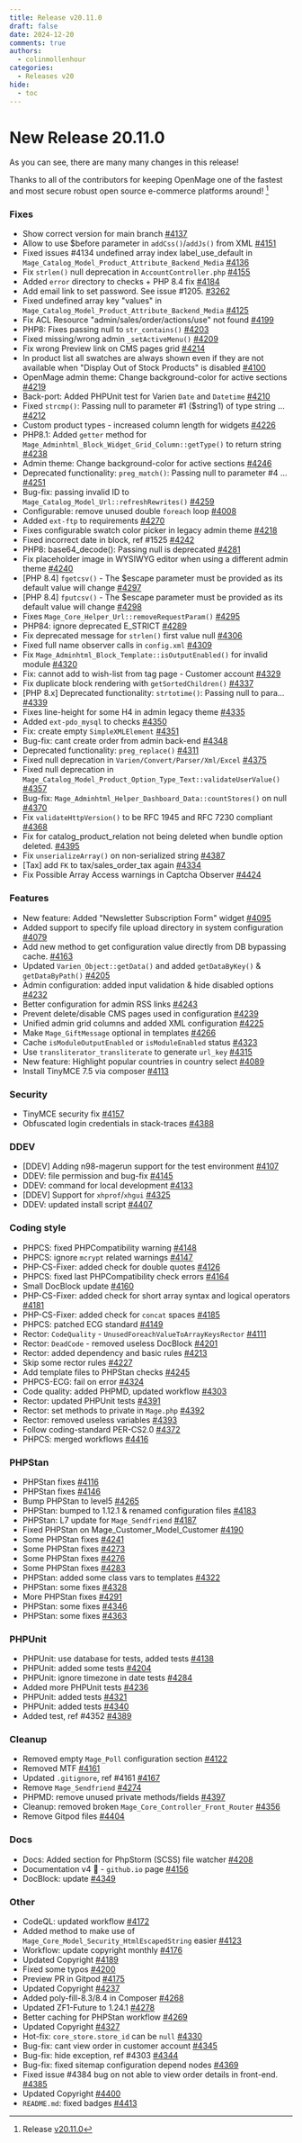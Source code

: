 ```yaml
---
title: Release v20.11.0
draft: false
date: 2024-12-20
comments: true
authors:
  - colinmollenhour
categories:
  - Releases v20
hide:
  - toc
---
```


# New Release 20.11.0

As you can see, there are many many changes in this release!

Thanks to all of the contributors for keeping OpenMage one of the fastest and most secure robust open source e-commerce platforms around! [^1]

<!-- more -->

### Fixes
* Show correct version for main branch [#4137](https://github.com/OpenMage/magento-lts/pull/4137)
* Allow to use $before parameter in `addCss()`/`addJs()` from XML [#4151](https://github.com/OpenMage/magento-lts/pull/4151)
* Fixed issues #4134 undefined array index label_use_default in `Mage_Catalog_Model_Product_Attribute_Backend_Media` [#4136](https://github.com/OpenMage/magento-lts/pull/4136)
* Fix `strlen()` null deprecation in `AccountController.php` [#4155](https://github.com/OpenMage/magento-lts/pull/4155)
* Added `error` directory to checks + PHP 8.4 fix [#4184](https://github.com/OpenMage/magento-lts/pull/4184)
* Add email link to set password. See issue #1205. [#3262](https://github.com/OpenMage/magento-lts/pull/3262)
* Fixed undefined array key "values" in `Mage_Catalog_Model_Product_Attribute_Backend_Media` [#4125](https://github.com/OpenMage/magento-lts/pull/4125)
* Fix ACL Resource "admin/sales/order/actions/use" not found [#4199](https://github.com/OpenMage/magento-lts/pull/4199)
* PHP8: Fixes passing null to `str_contains()` [#4203](https://github.com/OpenMage/magento-lts/pull/4203)
* Fixed missing/wrong admin `_setActiveMenu()` [#4209](https://github.com/OpenMage/magento-lts/pull/4209)
* Fix wrong Preview link on CMS pages grid [#4214](https://github.com/OpenMage/magento-lts/pull/4214)
* In product list all swatches are always shown even if they are not available when "Display Out of Stock Products" is disabled [#4100](https://github.com/OpenMage/magento-lts/pull/4100)
* OpenMage admin theme: Change background-color for active sections [#4219](https://github.com/OpenMage/magento-lts/pull/4219)
* Back-port: Added PHPUnit test for Varien `Date` and `Datetime` [#4210](https://github.com/OpenMage/magento-lts/pull/4210)
* Fixed `strcmp()`: Passing null to parameter #1 ($string1) of type string … [#4212](https://github.com/OpenMage/magento-lts/pull/4212)
* Custom product types - increased column length for widgets [#4226](https://github.com/OpenMage/magento-lts/pull/4226)
* PHP8.1: Added `getter` method for `Mage_Adminhtml_Block_Widget_Grid_Column::getType()` to return string [#4238](https://github.com/OpenMage/magento-lts/pull/4238)
* Admin theme: Change background-color for active sections [#4246](https://github.com/OpenMage/magento-lts/pull/4246)
* Deprecated functionality: `preg_match()`: Passing null to parameter #4 … [#4251](https://github.com/OpenMage/magento-lts/pull/4251)
* Bug-fix: passing invalid ID to `Mage_Catalog_Model_Url::refreshRewrites()` [#4259](https://github.com/OpenMage/magento-lts/pull/4259)
* Configurable: remove unused double `foreach` loop [#4008](https://github.com/OpenMage/magento-lts/pull/4008)
* Added `ext-ftp` to requirements [#4270](https://github.com/OpenMage/magento-lts/pull/4270)
* Fixes configurable swatch color picker in legacy admin theme [#4218](https://github.com/OpenMage/magento-lts/pull/4218)
* Fixed incorrect date in block, ref #1525 [#4242](https://github.com/OpenMage/magento-lts/pull/4242)
* PHP8: base64_decode(): Passing null is deprecated [#4281](https://github.com/OpenMage/magento-lts/pull/4281)
* Fix placeholder image in WYSIWYG editor when using a different admin theme [#4240](https://github.com/OpenMage/magento-lts/pull/4240)
* [PHP 8.4] `fgetcsv()` - The $escape parameter must be provided as its default value will change [#4297](https://github.com/OpenMage/magento-lts/pull/4297)
* [PHP 8.4] `fputcsv()` - The $escape parameter must be provided as its default value will change [#4298](https://github.com/OpenMage/magento-lts/pull/4298)
* Fixes `Mage_Core_Helper_Url::removeRequestParam()` [#4295](https://github.com/OpenMage/magento-lts/pull/4295)
* PHP84: ignore deprecated E_STRICT [#4289](https://github.com/OpenMage/magento-lts/pull/4289)
* Fix deprecated message for `strlen()` first value null [#4306](https://github.com/OpenMage/magento-lts/pull/4306)
* Fixed full name observer calls in `config.xml` [#4309](https://github.com/OpenMage/magento-lts/pull/4309)
* Fix `Mage_Adminhtml_Block_Template::isOutputEnabled()` for invalid module [#4320](https://github.com/OpenMage/magento-lts/pull/4320)
* Fix: cannot add to wish-list from tag page - Customer account [#4329](https://github.com/OpenMage/magento-lts/pull/4329)
* Fix duplicate block rendering with `getSortedChildren()` [#4337](https://github.com/OpenMage/magento-lts/pull/4337)
* [PHP 8.x] Deprecated functionality: `strtotime()`: Passing null to para… [#4339](https://github.com/OpenMage/magento-lts/pull/4339)
* Fixes line-height for some H4 in admin legacy theme [#4335](https://github.com/OpenMage/magento-lts/pull/4335)
* Added `ext-pdo_mysql` to checks [#4350](https://github.com/OpenMage/magento-lts/pull/4350)
* Fix: create empty `SimpleXMLElement` [#4351](https://github.com/OpenMage/magento-lts/pull/4351)
* Bug-fix: cant create order from admin back-end [#4348](https://github.com/OpenMage/magento-lts/pull/4348)
* Deprecated functionality: `preg_replace()` [#4311](https://github.com/OpenMage/magento-lts/pull/4311)
* Fixed null deprecation in `Varien/Convert/Parser/Xml/Excel` [#4375](https://github.com/OpenMage/magento-lts/pull/4375)
* Fixed null deprecation in `Mage_Catalog_Model_Product_Option_Type_Text::validateUserValue()` [#4357](https://github.com/OpenMage/magento-lts/pull/4357)
* Bug-fix: `Mage_Adminhtml_Helper_Dashboard_Data::countStores()` on null [#4370](https://github.com/OpenMage/magento-lts/pull/4370)
* Fix `validateHttpVersion()` to be RFC 1945 and RFC 7230 compliant [#4368](https://github.com/OpenMage/magento-lts/pull/4368)
* Fix for catalog_product_relation not being deleted when bundle option deleted. [#4395](https://github.com/OpenMage/magento-lts/pull/4395)
* Fix `unserializeArray()` on non-serialized string [#4387](https://github.com/OpenMage/magento-lts/pull/4387)
* [Tax] add `FK` to tax/sales_order_tax again [#4334](https://github.com/OpenMage/magento-lts/pull/4334)
* Fix Possible Array Access warnings in Captcha Observer [#4424](https://github.com/OpenMage/magento-lts/pull/4424)

### Features
* New feature: Added "Newsletter Subscription Form" widget [#4095](https://github.com/OpenMage/magento-lts/pull/4095)
* Added support to specify file upload directory in system configuration [#4079](https://github.com/OpenMage/magento-lts/pull/4079)
* Add new method to get configuration value directly from DB bypassing cache. [#4163](https://github.com/OpenMage/magento-lts/pull/4163)
* Updated `Varien_Object::getData()` and added `getDataByKey()` & `getDataByPath()` [#4205](https://github.com/OpenMage/magento-lts/pull/4205)
* Admin configuration: added input validation & hide disabled options [#4232](https://github.com/OpenMage/magento-lts/pull/4232)
* Better configuration for admin RSS links [#4243](https://github.com/OpenMage/magento-lts/pull/4243)
* Prevent delete/disable CMS pages used in configuration [#4239](https://github.com/OpenMage/magento-lts/pull/4239)
* Unified admin grid columns and added XML configuration [#4225](https://github.com/OpenMage/magento-lts/pull/4225)
* Make `Mage_GiftMessage` optional in templates [#4266](https://github.com/OpenMage/magento-lts/pull/4266)
* Cache `isModuleOutputEnabled` or `isModuleEnabled` status [#4323](https://github.com/OpenMage/magento-lts/pull/4323)
* Use `transliterator_transliterate` to generate `url_key` [#4315](https://github.com/OpenMage/magento-lts/pull/4315)
* New feature: Highlight popular countries in country select [#4089](https://github.com/OpenMage/magento-lts/pull/4089)
* Install TinyMCE 7.5 via composer [#4113](https://github.com/OpenMage/magento-lts/pull/4113)

### Security
* TinyMCE security fix [#4157](https://github.com/OpenMage/magento-lts/pull/4157)
* Obfuscated login credentials in stack-traces [#4388](https://github.com/OpenMage/magento-lts/pull/4388)

### DDEV
* [DDEV] Adding n98-magerun support for the test environment [#4107](https://github.com/OpenMage/magento-lts/pull/4107)
* DDEV: file permission and bug-fix [#4145](https://github.com/OpenMage/magento-lts/pull/4145)
* DDEV: command for local development [#4133](https://github.com/OpenMage/magento-lts/pull/4133)
* [DDEV] Support for `xhprof`/`xhgui` [#4325](https://github.com/OpenMage/magento-lts/pull/4325)
* DDEV: updated install script [#4407](https://github.com/OpenMage/magento-lts/pull/4407)

### Coding style
* PHPCS: fixed PHPCompatibility warning [#4148](https://github.com/OpenMage/magento-lts/pull/4148)
* PHPCS: ignore `mcrypt` related warnings [#4147](https://github.com/OpenMage/magento-lts/pull/4147)
* PHP-CS-Fixer: added check for double quotes [#4126](https://github.com/OpenMage/magento-lts/pull/4126)
* PHPCS: fixed last PHPCompatibility check errors [#4164](https://github.com/OpenMage/magento-lts/pull/4164)
* Small DocBlock update [#4160](https://github.com/OpenMage/magento-lts/pull/4160)
* PHP-CS-Fixer: added check for short array syntax and logical operators [#4181](https://github.com/OpenMage/magento-lts/pull/4181)
* PHP-CS-Fixer: added check for `concat` spaces [#4185](https://github.com/OpenMage/magento-lts/pull/4185)
* PHPCS: patched ECG standard [#4149](https://github.com/OpenMage/magento-lts/pull/4149)
* Rector: `CodeQuality` - `UnusedForeachValueToArrayKeysRector` [#4111](https://github.com/OpenMage/magento-lts/pull/4111)
* Rector: `DeadCode` - removed useless DocBlock [#4201](https://github.com/OpenMage/magento-lts/pull/4201)
* Rector: added dependency and basic rules [#4213](https://github.com/OpenMage/magento-lts/pull/4213)
* Skip some rector rules [#4227](https://github.com/OpenMage/magento-lts/pull/4227)
* Add template files to PHPStan checks [#4245](https://github.com/OpenMage/magento-lts/pull/4245)
* PHPCS-ECG: fail on error [#4324](https://github.com/OpenMage/magento-lts/pull/4324)
* Code quality: added PHPMD, updated workflow [#4303](https://github.com/OpenMage/magento-lts/pull/4303)
* Rector: updated PHPUnit tests [#4391](https://github.com/OpenMage/magento-lts/pull/4391)
* Rector: set methods to private in `Mage.php` [#4392](https://github.com/OpenMage/magento-lts/pull/4392)
* Rector: removed useless variables [#4393](https://github.com/OpenMage/magento-lts/pull/4393)
* Follow coding-standard PER-CS2.0 [#4372](https://github.com/OpenMage/magento-lts/pull/4372)
* PHPCS: merged workflows [#4416](https://github.com/OpenMage/magento-lts/pull/4416)

### PHPStan
* PHPStan fixes [#4116](https://github.com/OpenMage/magento-lts/pull/4116)
* PHPStan fixes [#4146](https://github.com/OpenMage/magento-lts/pull/4146)
* Bump PHPStan to level5 [#4265](https://github.com/OpenMage/magento-lts/pull/4265)
* PHPStan: bumped to 1.12.1 & renamed configuration files [#4183](https://github.com/OpenMage/magento-lts/pull/4183)
* PHPStan: L7 update for `Mage_Sendfriend` [#4187](https://github.com/OpenMage/magento-lts/pull/4187)
* Fixed PHPStan on Mage_Customer_Model_Customer [#4190](https://github.com/OpenMage/magento-lts/pull/4190)
* Some PHPStan fixes [#4241](https://github.com/OpenMage/magento-lts/pull/4241)
* Some PHPStan fixes [#4273](https://github.com/OpenMage/magento-lts/pull/4273)
* Some PHPStan fixes [#4276](https://github.com/OpenMage/magento-lts/pull/4276)
* Some PHPStan fixes [#4283](https://github.com/OpenMage/magento-lts/pull/4283)
* PHPStan: added some class vars to templates [#4322](https://github.com/OpenMage/magento-lts/pull/4322)
* PHPStan: some fixes [#4328](https://github.com/OpenMage/magento-lts/pull/4328)
* More PHPStan fixes [#4291](https://github.com/OpenMage/magento-lts/pull/4291)
* PHPStan: some fixes [#4346](https://github.com/OpenMage/magento-lts/pull/4346)
* PHPStan: some fixes [#4363](https://github.com/OpenMage/magento-lts/pull/4363)

### PHPUnit
* PHPUnit: use database for tests, added tests [#4138](https://github.com/OpenMage/magento-lts/pull/4138)
* PHPUnit: added some tests [#4204](https://github.com/OpenMage/magento-lts/pull/4204)
* PHPUnit: ignore timezone in date tests [#4284](https://github.com/OpenMage/magento-lts/pull/4284)
* Added more PHPUnit tests [#4236](https://github.com/OpenMage/magento-lts/pull/4236)
* PHPUnit: added tests [#4321](https://github.com/OpenMage/magento-lts/pull/4321)
* PHPUnit: added tests [#4340](https://github.com/OpenMage/magento-lts/pull/4340)
* Added test, ref #4352 [#4389](https://github.com/OpenMage/magento-lts/pull/4389)

### Cleanup
* Removed empty `Mage_Poll` configuration section [#4122](https://github.com/OpenMage/magento-lts/pull/4122)
* Removed MTF [#4161](https://github.com/OpenMage/magento-lts/pull/4161)
* Updated `.gitignore`, ref #4161 [#4167](https://github.com/OpenMage/magento-lts/pull/4167)
* Remove `Mage_Sendfriend` [#4274](https://github.com/OpenMage/magento-lts/pull/4274)
* PHPMD: remove unused private methods/fields [#4397](https://github.com/OpenMage/magento-lts/pull/4397)
* Cleanup:  removed broken `Mage_Core_Controller_Front_Router` [#4356](https://github.com/OpenMage/magento-lts/pull/4356)
* Remove Gitpod files [#4404](https://github.com/OpenMage/magento-lts/pull/4404)

### Docs
* Docs: Added section for PhpStorm (SCSS) file watcher [#4208](https://github.com/OpenMage/magento-lts/pull/4208)
* Documentation v4 📝 - `github.io` page [#4156](https://github.com/OpenMage/magento-lts/pull/4156)
* DocBlock: update [#4349](https://github.com/OpenMage/magento-lts/pull/4349)

### Other
* CodeQL: updated workflow [#4172](https://github.com/OpenMage/magento-lts/pull/4172)
* Added method to make use of `Mage_Core_Model_Security_HtmlEscapedString` easier [#4123](https://github.com/OpenMage/magento-lts/pull/4123)
* Workflow: update copyright monthly [#4176](https://github.com/OpenMage/magento-lts/pull/4176)
* Updated Copyright [#4189](https://github.com/OpenMage/magento-lts/pull/4189)
* Fixed some typos [#4200](https://github.com/OpenMage/magento-lts/pull/4200)
* Preview PR in Gitpod [#4175](https://github.com/OpenMage/magento-lts/pull/4175)
* Updated Copyright [#4237](https://github.com/OpenMage/magento-lts/pull/4237)
* Added poly-fill-8.3/8.4 in Composer [#4268](https://github.com/OpenMage/magento-lts/pull/4268)
* Updated ZF1-Future to 1.24.1 [#4278](https://github.com/OpenMage/magento-lts/pull/4278)
* Better caching for PHPStan workflow [#4269](https://github.com/OpenMage/magento-lts/pull/4269)
* Updated Copyright [#4327](https://github.com/OpenMage/magento-lts/pull/4327)
* Hot-fix:  `core_store.store_id` can be `null` [#4330](https://github.com/OpenMage/magento-lts/pull/4330)
* Bug-fix: cant view order in customer account [#4345](https://github.com/OpenMage/magento-lts/pull/4345)
* Bug-fix: hide exception, ref #4303 [#4344](https://github.com/OpenMage/magento-lts/pull/4344)
* Bug-fix: fixed sitemap configuration depend nodes [#4369](https://github.com/OpenMage/magento-lts/pull/4369)
* Fixed issue #4384 bug on not able to view order details in front-end. [#4385](https://github.com/OpenMage/magento-lts/pull/4385)
* Updated Copyright [#4400](https://github.com/OpenMage/magento-lts/pull/4400)
* `README.md`: fixed badges [#4413](https://github.com/OpenMage/magento-lts/pull/4413)

[^1]: Release [v20.11.0](https://github.com/OpenMage/magento-lts/releases/tag/v20.11.0)

